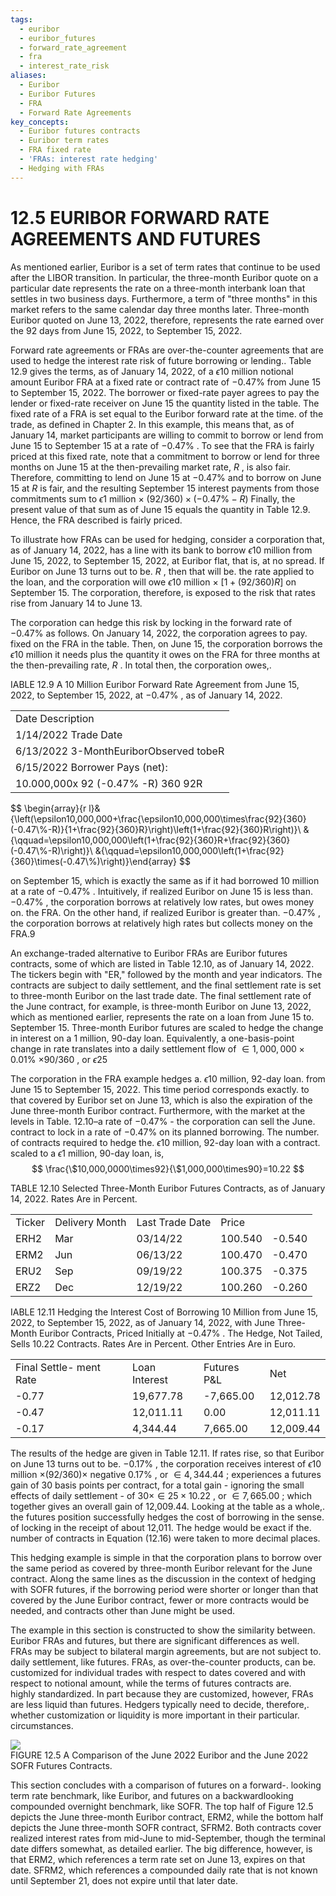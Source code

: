 ```yaml
---
tags:
  - euribor
  - euribor_futures
  - forward_rate_agreement
  - fra
  - interest_rate_risk
aliases:
  - Euribor
  - Euribor Futures
  - FRA
  - Forward Rate Agreements
key_concepts:
  - Euribor futures contracts
  - Euribor term rates
  - FRA fixed rate
  - 'FRAs: interest rate hedging'
  - Hedging with FRAs
---
```


# 12.5 EURIBOR FORWARD RATE AGREEMENTS AND FUTURES  

As mentioned earlier, Euribor is a set of term rates that continue to be used after the LIBOR transition. In particular, the three-month Euribor quote on a particular date represents the rate on a three-month interbank loan that settles in two business days. Furthermore, a term of "three months" in this market refers to the same calendar day three months later. Three-month Euribor quoted on June 13, 2022, therefore, represents the rate earned over the 92 days from June 15, 2022, to September 15, 2022.  

Forward rate agreements or FRAs are over-the-counter agreements that are used to hedge the interest rate risk of future borrowing or lending.. Table 12.9 gives the terms, as of January 14, 2022, of a $\epsilon10$ million notional amount Euribor FRA at a fixed rate or contract rate of $-0.47\%$ from June 15 to September 15, 2022. The borrower or fixed-rate payer agrees to pay the lender or fixed-rate receiver on June 15 the quantity listed in the table. The fixed rate of a FRA is set equal to the Euribor forward rate at the time. of the trade, as defined in Chapter 2. In this example, this means that, as of January 14, market participants are willing to commit to borrow or lend from June 15 to September 15 at a rate of $-0.47\%$ . To see that the FRA is fairly priced at this fixed rate, note that a commitment to borrow or lend for three months on June 15 at the then-prevailing market rate, $R$ , is also fair. Therefore, committing to lend on June 15 at $-0.47\%$ and to borrow on June 15 at $R$ is fair, and the resulting September 15 interest payments from those commitments sum to $\epsilon1$ million $\times~(92/360)\times(-0.47\%-R)$ Finally, the present value of that sum as of June 15 equals the quantity in Table 12.9. Hence, the FRA described is fairly priced.  

To illustrate how FRAs can be used for hedging, consider a corporation that, as of January 14, 2022, has a line with its bank to borrow $\epsilon10$ million from June 15, 2022, to September 15, 2022, at Euribor flat, that is, at no spread. If Euribor on June 13 turns out to be. $R$ , then that will be. the rate applied to the loan, and the corporation will owe $\epsilon10$ million $\times$ $[1+(92/360)R]$ on September 15. The corporation, therefore, is exposed to the risk that rates rise from January 14 to June 13.  

The corporation can hedge this risk by locking in the forward rate of $-0.47\%$ as follows. On January 14, 2022, the corporation agrees to pay. fixed on the FRA in the table. Then, on June 15, the corporation borrows the $\epsilon10$ million it needs plus the quantity it owes on the FRA for three months at the then-prevailing rate, $R$ . In total then, the corporation owes,.  

IABLE 12.9  A 10 Million Euribor Forward Rate Agreement from June 15, 2022, to September 15, 2022, at $-0.47\%$ , as of January 14, 2022.   


<html><body><table><tr><td>Date Description</td></tr><tr><td>1/14/2022 Trade Date</td></tr><tr><td>6/13/2022 3-MonthEuriborObserved tobeR</td></tr><tr><td>6/15/2022 Borrower Pays (net):</td></tr><tr><td>10.000,000x 92 (-0.47% -R) 360 92R</td></tr></table></body></html>  
$$
\begin{array}{r l}&{\left(\epsilon10,000,000+\frac{\epsilon10,000,000\times\frac{92}{360}(-0.47\%-R)}{1+\frac{92}{360}R}\right)\left(1+\frac{92}{360}R\right)}\ &{\qquad=\epsilon10,000,000\left(1+\frac{92}{360}R+\frac{92}{360}(-0.47\%-R)\right)}\ &{\qquad=\epsilon10,000,000\left(1+\frac{92}{360}\times(-0.47\%)\right)}\end{array}
$$  

on September 15, which is exactly the same as if it had borrowed 10 million at a rate of $-0.47\%$ . Intuitively, if realized Euribor on June 15 is less than. $-0.47\%$ , the corporation borrows at relatively low rates, but owes money on. the FRA. On the other hand, if realized Euribor is greater than. $-0.47\%$ , the corporation borrows at relatively high rates but collects money on the FRA.9  

An exchange-traded alternative to Euribor FRAs are Euribor futures contracts, some of which are listed in Table 12.10, as of January 14, 2022. The tickers begin with "ER," followed by the month and year indicators. The contracts are subject to daily settlement, and the final settlement rate is set to three-month Euribor on the last trade date. The final settlement rate of the June contract, for example, is three-month Euribor on June 13, 2022, which as mentioned earlier, represents the rate on a loan from June 15 to. September 15. Three-month Euribor futures are scaled to hedge the change in interest on a 1 million, 90-day loan. Equivalently, a one-basis-point change in rate translates into a daily settlement flow of $\in1,000,000\times0.01\%$ $\times90/360$ , or $\epsilon25$  

The corporation in the FRA example hedges a. $\epsilon10$ million, 92-day loan. from June 15 to September 15, 2022. This time period corresponds exactly. to that covered by Euribor set on June 13, which is also the expiration of the June three-month Euribor contract. Furthermore, with the market at the levels in Table. $12.10\textrm{--}\textrm{a}$ rate of $-0.47\%$ - the corporation can sell the June. contract to lock in a rate of $-0.47\%$ on its planned borrowing. The number. of contracts required to hedge the. $\epsilon10$ million, 92-day loan with a contract. scaled to a $\epsilon1$ million, 90-day loan, is,  
$$
\frac{\$10,000,0000\times92}{\$1,000,000\times90}=10.22
$$  

TABLE 12.10  Selected Three-Month Euribor Futures Contracts, as of January 14, 2022. Rates Are in Percent.   


<html><body><table><tr><td>Ticker</td><td>Delivery Month</td><td>Last Trade Date</td><td>Price</td><td></td></tr><tr><td>ERH2</td><td>Mar</td><td>03/14/22</td><td>100.540</td><td>-0.540</td></tr><tr><td>ERM2</td><td>Jun</td><td>06/13/22</td><td>100.470</td><td>-0.470</td></tr><tr><td>ERU2</td><td>Sep</td><td>09/19/22</td><td>100.375</td><td>-0.375</td></tr><tr><td>ERZ2</td><td>Dec</td><td>12/19/22</td><td>100.260</td><td>-0.260</td></tr></table></body></html>  

IABLE 12.11 Hedging the Interest Cost of Borrowing 10 Million from June 15, 2022, to September 15, 2022, as of January 14, 2022, with June Three-Month Euribor Contracts, Priced Initially at $-0.47\%$ . The Hedge, Not Tailed, Sells 10.22 Contracts. Rates Are in Percent. Other Entries Are in Euro.   


<html><body><table><tr><td>Final Settle- ment Rate</td><td>Loan Interest</td><td>Futures P&L</td><td>Net</td></tr><tr><td>-0.77</td><td>19,677.78</td><td>-7,665.00</td><td>12,012.78</td></tr><tr><td>-0.47</td><td>12,011.11</td><td>0.00</td><td>12,011.11</td></tr><tr><td>-0.17</td><td>4,344.44</td><td>7,665.00</td><td>12,009.44</td></tr></table></body></html>  

The results of the hedge are given in Table 12.11. If rates rise, so that Euribor on June 13 turns out to be. $-0.17\%$ , the corporation receives interest of $\epsilon10$ million $\times(92/360)\times$ negative $0.17\%$ , or $\in4,344.44$ ; experiences a futures gain of 30 basis points per contract, for a total gain - ignoring the small effects of daily settlement - of $30\times\in25\times10.22$ , or $\in7,665.00$ ; which together gives an overall gain of 12,009.44. Looking at the table as a whole,. the futures position successfully hedges the cost of borrowing in the sense. of locking in the receipt of about 12,011. The hedge would be exact if the. number of contracts in Equation (12.16) were taken to more decimal places.  

This hedging example is simple in that the corporation plans to borrow over the same period as covered by three-month Euribor relevant for the June contract. Along the same lines as the discussion in the context of hedging with SOFR futures, if the borrowing period were shorter or longer than that covered by the June Euribor contract, fewer or more contracts would be needed, and contracts other than June might be used.  

The example in this section is constructed to show the similarity between.   
Euribor FRAs and futures, but there are significant differences as well.   
FRAs may be subject to bilateral margin agreements, but are not subject to.   
daily settlement, like futures. FRAs, as over-the-counter products, can be.   
customized for individual trades with respect to dates covered and with respect to notional amount, while the terms of futures contracts are.   
highly standardized. In part because they are customized, however, FRAs are less liquid than futures. Hedgers typically need to decide, therefore,.   
whether customization or liquidity is more important in their particular.   
circumstances.  

![](c4e378a5f49fb40adb93d0ba613cccf19d1953dcec2646f286c22c6f2b0186fd.jpg)  
FIGURE 12.5  A Comparison of the June 2022 Euribor and the June 2022 SOFR Futures Contracts.  

This section concludes with a comparison of futures on a forward-. looking term rate benchmark, like Euribor, and futures on a backwardlooking compounded overnight benchmark, like SOFR. The top half of Figure 12.5 depicts the June three-month Euribor contract, ERM2, while the bottom half depicts the June three-month SOFR contract, SFRM2. Both contracts cover realized interest rates from mid-June to mid-September, though the terminal date differs somewhat, as detailed earlier. The big difference, however, is that ERM2, which references a term rate set on June 13, expires on that date. SFRM2, which references a compounded daily rate that is not known until September 21, does not expire until that later date.
